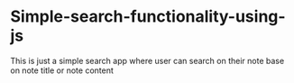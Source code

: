 # Simple-search-functionality-using-js
This is just a simple search app where user can search on their note base on note title or note content

